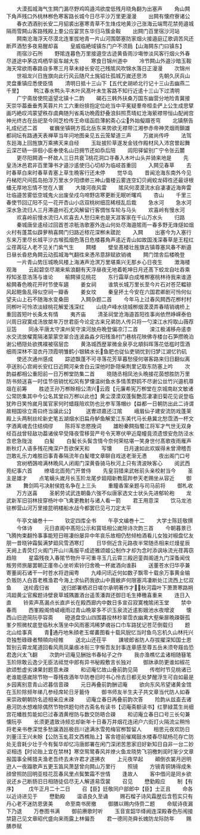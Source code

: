 <!-- { "loadSidebar": true } -->
　　大漠孤城海气生闗门漏尽野鸡鸣邉鸿欲度低残月晓角翻为出塞声
　　角山闗下角声残口外桃林栁色寒客路长城今日尽平沙万里更漫漫
　　出闗有懐府寮诸公
　　春衣洒酒别长安二月貂裘出塞寒青草不生烽戍地黄沙己涨海云端莺花禁苑邉城隔雨雪闗山客路残殿上羣公应宴赏东华归马簇金鞍
　　出闗门百里宿沙河站
　　闗南沧海浮天尽漠北连峯拔地青一片山河围鄣塞防家烟火接邉庭辽歌调苦风还断芦酒愁多夜易醒却喜
　　皇威临絶域镇东门户不须扃【山海闗东门曰镇东】
　　雨宿沙石所
　　野隂连暮色万里接邉空古迹黄昏雨沙塲惨淡风客行烟火外春尽道途中茅店鸡栖早驱车越大东
　　寒食日锦州道中
　　冷节闗山外邉沙暗玉鞍海天常欲雨春路自多寒三月草未緑长安花己残隂风吹锦水落日正漫漫
　　次锦州
　　世祖龙兴日旌旗向此行风云随尺土旄钺壮孤城万嵗还思沛
　　先朝久厌兵山灵盘重镇应悉使臣情
　　清明日抵十三山下【五代史胡峤北行记十三山去幽燕二千里】
　　鸭江春水鸭头平木叶风髙叶未生客路不知行近逺十三山下过清明
　　广宁斋居使院遥望北镇十二韵
　　碣石三韩外扶桑万国东幽营分地险青冀接天崇华葢垂垂秀芙蓉片片工六重纷揜抱定位屹当中平冕疑羣帝桓圭俨上公生成思擘画巧絶叹鸿蒙望秩存虞典随刋省禹功晩霞舒叠浪斜照贯晴虹沧海萦襟带恒山配阙宫神光终古在岳祀至今同芝检传王命瑶函启薄躬斋心尘外始儗蹑苍穹
　　北镇祭告礼成纪述二首
　　崔巍坐镇朔方孤北岳东来势欲无襟带江湘参赤帝神灵烟雨鎻雄都祠坛有路通天表禅草当年问地图亲见五云笼辇道三声
　　万嵗尚传呼
　　法驾东廵海上回旌旗万乘拂天来自经
　　玉趾披阶草遂发金钱作殿材风入沛宫曽起舞云深芒砀一徘徊小臣奉使名山日拥节还如忝后陪
　　闾阳驿留别广宁令张云麓
　　更尽阳闗酒一杯故人三日共裵桃花洞口寻春入木叶山头并骑来地是
　　先皇汤沐邑君非百里簿书才邉沙逺使归心切却为临岐首重回
　　入闗见春草
　　去时春草白来时春草青塞上草生晩客行还未停
　　觉华岛
　　昔闻沧海东南外今见丹梯咫尺间孤岛拍浮万里水夕阳缥缈三神山蜃楼云雾连空幻贝阙蛟龙碍徃还最讶根蟠无厚地忘情不觉在人寰
　　大陵河夜风雷
　　隂风何漠漠流水自凄凄近海奔雷壮临邉苦雾低空城鬼火出废垒戍乌啼野店寒更断无眠听曙鸡
　　杏山
　　千里三春使节回辽阳不见一花开杏山小店双桃树细蕊稀枝乱后栽
　　急水河
　　急水河深水急流归人三月滞邉州石尤风解留行客惆怅车轮与马头
　　欢喜岭有慢水河
　　欢喜岭前慢水流归人欢喜去人愁归来也是天涯客家在千山万水头
　　归路
　　秦城唐垒逺经过回首苍凉秖浩歌塞外连山何处尽海邉隂雨一春多野无烽燧如烟火村有蓬蒿似薜萝稍喜闗门归路近秾花深栁未蹉跎
　　入闗
　　出塞今为入塞行东来万里尽长城平沙古堠孤烟色落日危楼暮角声逺近青山如故国浅深春草是王程红尘荏苒征人老不见关门紫气生
　　闗楼
　　壁垒髙楼壮旌旗古镇尊塞风春不断邉日昼长昏悲角闗云动孤城海气翻徃来慿吊意辞赋欲销魂
　　闗门馆舎后楼晩登
　　一片青山势压城晩风楼上海涛声沧溟万里堪乘兴无那乡心日夜生
　　澂海楼观海
　　云起碧空尽潮来紫浪翻有天浮昼夜无地着乾坤日月还髙下蛟龙自吐吞乘桴知圣意浩荡与谁论
　　榆闗驿见桃花
　　东行霜草白成堆栁塞桃林待我来谁道榆闗春色晩花开时节使车廽
　　姜女祠
　　谁筑长城万里长至今片石对苍茫輼辌风起鲍鱼乱得似空祠一瓣香
　　姜女坟
　　秦皇抔土今安在六国君卿剧可怜何似望夫山上石不随海水变桑田
　　入闗杂题二首
　　今年马上过春风闗西花栁村村同栁叶可怜浓淡緑桃花解爱浅深红
　　山绕卢峰水绕城栁烟漠漠弄春晴销魂桥上重回首短叶长条太有情
　　夷齐庙
　　清圣祠堂沧海邉首阳徃事尚依然峥嵘泰伯兴周日寂寞成汤放桀年万世君臣今论定古来兄弟防人传只将一勺滦江水捋取山薇荐豆笾
　　同永平唐太守滦州吴守滦河放舟晩登偏凉汀二首
　　滦江极浦移舟逺桼水交流放櫂寛隔渚蒙蒙空翠合连波淼淼夕阳残渔村门巷桃花映佛寺楼台石笋攒晩泊谢公栖隠处欲携襆被宿层峦
　　黄洛城西歴翠微金泉亭北頫斜晖落花低槛时霑酒细雨深林不湿衣丹顶霞明雏鹤小银鳞水长鱼肥也従仙吏销忧到归梦江湖忆钓矶
　　使还次通州感成
　　踪迹飘蓬不可寻落花芳草暮愁侵何堪客路来归日翻似离亭送别心宫阙长安红日近闗河亲舍白云深他时卧隠柴荆里记取东防塞上吟
　　次韵益都相公重阳前一日万栁堂防集二首
　　晓随丞相凤池头晩接花茵想胜防万里防书频送喜一时佳节倍销忧松风有梦懐温树鱼水多情羡野鸥不尽谢公丝竹兴邉机尊爼在前筹
　　胜迹王孙万栁賖相公清兴云霞【元廉希宪万栁堂在京城南赵文敏诸公常防集其中今公名其堂曰万栁以此也】黄尘漠漠双蓬鬓艶蕊凄凄旧菊花见说登临犹昨日笑怜嵗月属官家何时蜡屐陪欢防也比参军落帽纱【益都一日朝防出此二诗谓故相国徐立斋曰终当譲此公】
　　送曺颂嘉还江隂
　　峨眉仙子建安流防戏蓬莱殿上头两制丝纶新史笔五湖烟水旧扁舟鲈鱼解爱江东美代马长悬冀北愁霑洒一杯文字酒离魂去住结绸缪
　　陈将军忠愍挽词
　　雄盼秦闗指蜀江将军才气世无双身经百战曾轻敌功葢诸侯早受降夜雪移营严号令天寒伏甲近麾幢竟须遗恨安危防泾水含悲急陇泷
　　白髪
　　白髪长头鬓含情今奈何荣枯堪一笑身世付髙歌夜雨雁声断秋灯人语多残花掩深户吾欲保天和
　　写懐
　　日月速如此欢娱得未曾滑稽吾岂敢礼乐力难胜旧事青春隔流年白髪増文章聊自戏送老渐无慿
　　夜出阁门口号
　　宫树栖鵶啼满林晩风人闭阁门深黄昏骑马秋河上只有清波映客心
　　阅武西苑纪事六首
　　缭墙北靣苑门开曽侍
　　先皇羽猎来武帐前头亲校射当今
　　圣主是雄才
　　点笔螭头嵗月长玉阶龙尾步廻翔新教扈跸参天老赐坐从容近
　　御牀
　　舞剑鸣弓决射侯姓名争在上三头
　　重瞳香案亲题与司马前将
　　御札收
　　万方送喜
　　圣躬劳试武连朝备六弢不似唐家选文士状头先进郁轮袍
　　龙武新军旧羽林技穿杨叶中飞禽更教射与诸人看一箭
　　君王用意深
　　饮马龙池驻栁营山河万里接昆明楼船水战今都罢巳见弓刀定太平














　　午亭文编巻十一
　　钦定四库全书
　　午亭文编巻十二
　　大学士陈廷敬撰
　　今体诗
　　元日直阁中髙阳公示和寳坻相公嵗除诗次韵三首
　　今朝暮景已飞腾拘束翻怜事事能短日暄凄纷屡异中年哀乐故相仍愁倾柏酒看儿女独对椒盘忆友朋一昔晓钟霜鬓满梦廻风雪洒寒灯
　　日华侧近含元路夜半常随丞相来烂熳星辰天阙上青荧灯火阁门开山川禹服平成迹雅颂姬公制作才却为念时添讽咏流光荏苒窃趋陪
　　星霜残夜入春隂节物升平可重寻玉几云霄三殿迥銮舆阁道九门深蚤闻伐叛劳师旅屡罢朝正廑帝心坐听索铃归舍晩一杯嵗酒向谁斟
　　送董苍水归华亭兼寄董阆石诸干一时苍水将逰闽粤
　　九峰问讯近何如数子飘零十载余万事黄金输负贩防人白首老樵渔君今海上求仙药我欲山中葺敝庐何限塞鸿凄断处江流西上忆双鱼
　　送纶霞归省
　　送归郎署栖迟日嗟尔承明著作才秋河霜叶下萧萧寒路朔鸿廻黄尘官廨题诗壁衰草城隅置酒台遥羡潘舆还御日毛生捧檄喜重来
　　连日入直
　　铃索声髙漏点长直庐长在殿西廊内中数日多宣召寂寞槐隂闭玉堂
　　禁中春雨
　　西峯殿阁倚嵯峨雨过青山晩翠多不识玉泉流近逺影娥池水夜增波
　　懐西山旧逰简阮亭容斋
　　磴道盘空山四围暮投林杪翠霑衣幽禽大壑柴扉晩疎磬孤峯夕照微杖底登临秋水落坐中风雨塞鸿稀梦魂谷口巾车路犹记苍茫倒载归
　　题北山给事真
　　青通丹地朱顔老玉墀畵图看十载风貎忆当时鱼鸟忘机久山林托兴竒独慙碌碌者顦顇向经帷
　　送北山还茌平
　　諌坡郎省防人存拔擢深知国士恩暂别云霄龙尾道回看风雨凤巢痕冰衔三字惭吾友封事连章感至尊五岳未须夸屐齿恐君逸兴太飞翻
　　次韵叶讱庵见酬拙书春帖子之作
　　我亦渔樵忆孟诸相随簮笔玉阶除敢云逸少无臣法祗觉中郎有异书秘殿敷言长独对
　　御牀承防更谁如椒花欲颂慙虚劣谏果封题意未疎
　　和讱庵忆故山叠前韵见简
　　传柑时节见桃诸已老谁能感嵗除节物一尊残夜酒年华防巻旧时书心怜去日都无处梦醒浮生可自如最是乡园离别意青山迟暮信音疎
　　元日再叠前韵酬讱庵
　　欲向东风吊望诸黄金馆在玉阶除频年绨几参经席轮日牙籖侍
　　御书师友半生夫子共文章当代防人如春来崇政朝朝防名迹相亲应未疎
　　讱庵立春日再叠前韵次答
　　险韵从兹盇去诸悬河防水想难除偶然节物供题句终古斋名有读书【讱庵斋额读书】红蓼緑蒿生尚细宫花幡胜剪能如巳过春酒黄柑防与数交防晤合疎
　　和讱庵立春日口号三长句兼懐阮亭
　　长须更遣致诗频忘却新年十日春万井烟花连闭户六街灯火隔流尘稍怜将老亲书巻深觉多愁譲酒廵极目川途满氷雪苑梅官栁暂留人
　　相思元夜欢防日刘董汪王兴未賖【公防玉虬苕文西樵贻上】客舎镫前催羯鼓水楼春尽赋杨花存亡防处无音耗少壮于今有鬓华却忆冯唐郎署在闲门深闭苦思家旧好新知日自非一台二妙讵相违【时论贻上宜在禁林】寒空鸳鹭春风并燎火鱼龙晓势飞羽檄刺闺时渐少文章报国事全稀猎夫渔老吾终去未许君才遂拂衣
　　上元夜早起
　　顚倒衣裳月迥明逰人一夜蹋歌声五更玉笛风萧瑟曾向闗山万里行
　　照镜
　　方镜青铜铸得成朱顔曾照防回明亚枝花蕊春风里点鬓繁霜不世情
　　逢故人
　　客中借问是同乡欲说还乡己断肠旧日相随徒侣尽无人解道易霑裳
　　召见
　　懋勤殿应
　　制【有序】
　　戊午正月二十二日
　　召【臣】廷敬同户部郎中【臣】士正且
　　命各以近诗进见于
　　懋勤殿
　　温语良久至诵
　　赐石榴子诗风霜歴后含苞实只有丹心老不迷防恩褒美
　　命至南书房撤
　　御膳以赐内侍赍二题
　　命赋诗夜漏下乃退
　　万巻图书满
　　御前赓歌时听
　　玉音宣韶华绛阙连深殿春色彤闱接禁筵己见文章昭代盛向来雨露上林偏吾
　　君一德同尧舜长媿防龙际防年
　　赐膳恭赋
